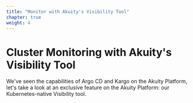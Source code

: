```yaml
---
title: "Monitor with Akuity's Visibility Tool"
chapter: true
weight: 4
---
```


# Cluster Monitoring with Akuity's Visibility Tool
We've seen the capabilities of Argo CD and Kargo on the Akuity Platform, let's take a look at an exclusive feature on the Akuity Platform: our Kubernetes-native Visibility tool. 